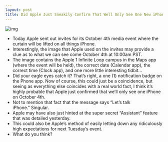```yaml
---
layout: post
title: Did Apple Just Sneakily Confirm That Well Only See One New iPhone?
---
```

![img](http://media.idownloadblog.com/wp-content/uploads/2011/09/diseccted-Apple-invite.png)
* Today Apple sent out invites for its October 4th media event where the curtain will be lifted on all things iPhone.
* Interestingly, the image that Apple used on the invites may provide a clue as to what we can see come October 4th at 10:00am PST.
* The image contains the Apple 1 Infinite Loop campus in the Maps app (where the event will be held), the correct date (Calendar app), the correct time (Clock app), and one more little interesting tidbit…
* Did your eagle eyes catch it? That’s right, a one (1) notification badge on the Phone app. Now of course, this could just be a coincidence, but seeing as everything else coincides with a real world fact, I think it’s highly probable that Apple just confirmed that we’ll only see one iPhone on October 4th.
* Not to mention that fact that the message says “Let’s talk iPhone.” Singular.
* Apple may have also just hinted at the super secret “Assistant” feature that was detailed yesterday.
* This could also be Apple’s method of easily letting down any ridiculously high expectations for next Tuesday’s event.
* What do you think?

